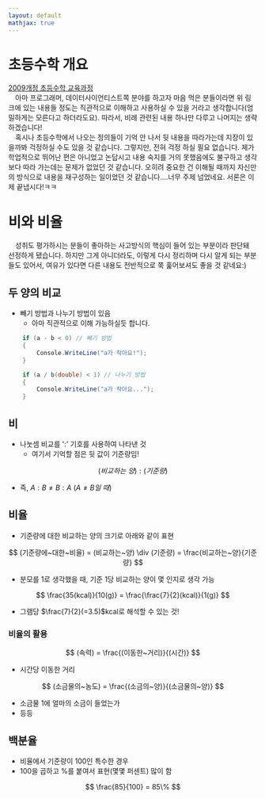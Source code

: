 ```yaml
---
layout: default
mathjax: true
---
```


# 초등수학 개요
[2009개정 초등수학 교육과정](http://trsketch.dothome.co.kr/page_MlkP66) <br>
&emsp;아마 프로그래머, 데이터사이언티스트쪽 분야를 하고자 마음 먹은 분들이라면 위 링크에 있는 내용들 정도는 직관적으로 이해하고 사용하실 수 있을 거라고 생각합니다(엄밀하게는 모른다고 하더라도요). 따라서, 비례 관련된 내용 하나만 다루고 나머지는 생략하겠습니다! <br>
&emsp;혹시나 초등수학에서 나오는 정의들이 기억 안 나서 뒷 내용을 따라가는데 지장이 있을까봐 걱정하실 수도 있을 것 같습니다. 그렇지만, 전혀 걱정 하실 필요 없습니다. 제가 학업적으로 뛰어난 편은 아니었고 논답시고 내용 숙지를 거의 못했음에도 불구하고 생각보다 따라 가는데는 문제가 없었던 것 같습니다. 오히려 중요한 건 이해될 때까지 자신만의 방식으로 내용을 재구성하는 일이었던 것 같습니다....너무 주제 넘었네요. 서론은 이제 끝냅시다!ㅋㅋ

# 비와 비율
&emsp;성취도 평가하시는 분들이 좋아하는 사고방식의 핵심이 들어 있는 부분이라 판단돼 선정하게 됐습니다. 하지만 그게 아니더라도, 이렇게 다시 정리하며 다시 알게 되는 부분들도 있어서, 여유가 있다면 다른 내용도 전반적으로 쭉 훑어보셔도 좋을 것 같네요:)

## 두 양의 비교
- 빼기 방법과 나누기 방법이 있음
  - 아마 직관적으로 이해 가능하실듯 합니다.

~~~C#
    if (a - b < 0) // 빼기 방법
    {
        Console.WriteLine("a가 작아요!");
    }

    if (a / b(double) < 1) // 나누기 방법
    {
        Console.WriteLine("a가 작아요...");
    }
~~~

## 비
- 나눗셈 비교를 ':' 기호를 사용하여 나타낸 것
  - 여기서 기억할 점은 뒷 값이 기준량임!

$$ 
    (비교하는~양) : (기준량)
$$

- 즉, $A:B \neq B:A~(A \neq B일~때)$

## 비율
- 기준량에 대한 비교하는 양의 크기로 아래와 같이 표현

$$ 
    (기준량에~대한~비율)
    = (비교하는~양) \div (기준량)
    = \frac{비교하는~양}{기준량}
$$

- 분모를 1로 생각했을 때, 기준 1당 비교하는 양이 몇 인지로 생각 가능

$$
    \frac{35(kcal)}{10(g)} = \frac{\frac{7}{2}(kcal)}{1(g)}
$$

- 그램당 $\frac{7}{2}(=3.5)$kcal로 해석할 수 있는 것!

### 비율의 활용
$$
    (속력) = \frac{(이동한~거리)}{(시간)}
$$

- 시간당 이동한 거리

$$
    (소금물의~농도) = \frac{(소금의~양)}{(소금물의~양)}
$$

- 소금물 1에 얼마의 소금이 들었는가
- 등등

## 백분율
- 비율에서 기준량이 100인 특수한 경우
- 100을 곱하고 %를 붙여서 표현(몇몇 퍼센트) 많이 함

$$
    \frac{85}{100} = 85\%
$$